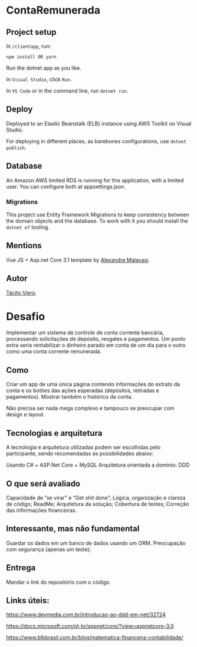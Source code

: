 # ContaRemunerada

## Project setup
In `/clientapp`, run:
```
npm install OR yarn
```
Run the dotnet app as you like.

In `Visual Studio`, click `Run`.

In `VS Code` or in the command line, run `dotnet run`.

## Deploy

Deployed to an Elastic Beanstalk (ELB) instance using AWS Toolkit on Visual Studio.

For deploying in different places, as barebones configurations, use `dotnet publish`.

## Database
An Amazon AWS limited RDS is running for this application, with a limited user. You can configure both at appsettings.json.

### Migrations
This project use Entity Framework Migrations to keep consistency between the domain objects and the database. To work with it you should install the `dotnet ef` tooling.

## Mentions
Vue JS + Asp.net Core 3.1 template by [Alexandre Malavasi](https://www.linkedin.com/in/alexandremalavasi/).

## Autor
[Tácito Viero](mailto:tacito.viero@gmail.com).

# Desafio

Implementar um sistema de controle de conta corrente bancária, processando solicitações de depósito, resgates e pagamentos. Um ponto extra seria rentabilizar o dinheiro parado em conta de um dia para o outro como uma conta corrente remunerada.

## Como

Criar um app de uma única página contendo informações do extrato da conta e os botões das ações esperadas (depósitos, retiradas e pagamentos). Mostrar também o histórico da conta.

Não precisa ser nada mega complexo e tampouco se preocupar com design e layout.

## Tecnologias e arquitetura

A tecnologia e arquitetura utilizadas podem ser escolhidas pelo participante, sendo recomendadas as possibilidades abaixo:

Usando C# + ASP.Net Core + MySQL
Arquitetura orientada a domínio: DDD

## O que será avaliado

Capacidade de “se virar” e “Get shit done”;
Lógica, organização e clareza de código;
ReadMe;
Arquitetura da solução;
Cobertura de testes;
Correção das informações financeiras.

## Interessante, mas não fundamental
Guardar os dados em um banco de dados usando um ORM.
Preocupação com segurança (apenas um teste);

## Entrega 
Mandar o link do repositório com o código.

## Links úteis:

https://www.devmedia.com.br/introducao-ao-ddd-em-net/32724

https://docs.microsoft.com/pt-br/aspnet/core/?view=aspnetcore-3.0

https://www.blbbrasil.com.br/blog/matematica-financeira-contabilidade/
